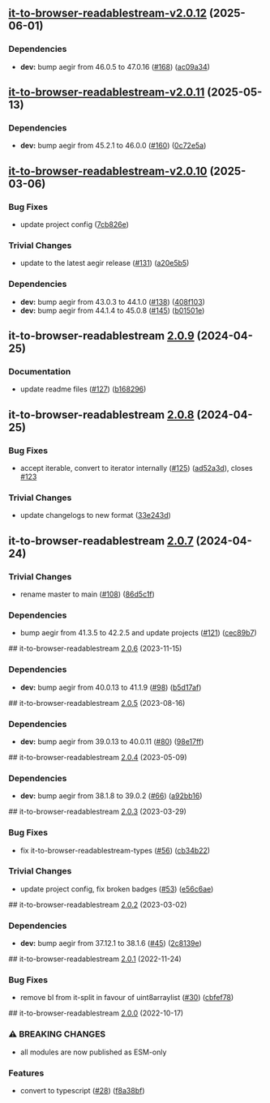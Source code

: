 ## [it-to-browser-readablestream-v2.0.12](https://github.com/achingbrain/it/compare/it-to-browser-readablestream-2.0.11...it-to-browser-readablestream-2.0.12) (2025-06-01)

### Dependencies

* **dev:** bump aegir from 46.0.5 to 47.0.16 ([#168](https://github.com/achingbrain/it/issues/168)) ([ac09a34](https://github.com/achingbrain/it/commit/ac09a34bbf8117d90d307638943c5f34724697bb))

## [it-to-browser-readablestream-v2.0.11](https://github.com/achingbrain/it/compare/it-to-browser-readablestream-2.0.10...it-to-browser-readablestream-2.0.11) (2025-05-13)

### Dependencies

* **dev:** bump aegir from 45.2.1 to 46.0.0 ([#160](https://github.com/achingbrain/it/issues/160)) ([0c72e5a](https://github.com/achingbrain/it/commit/0c72e5a14c16439d5d9db75a7a701b21ac6f7290))

## [it-to-browser-readablestream-v2.0.10](https://github.com/achingbrain/it/compare/it-to-browser-readablestream-2.0.9...it-to-browser-readablestream-2.0.10) (2025-03-06)

### Bug Fixes

* update project config ([7cb826e](https://github.com/achingbrain/it/commit/7cb826ed356e8e43b7ffea51727096c2ce87fe21))

### Trivial Changes

* update to the latest aegir release ([#131](https://github.com/achingbrain/it/issues/131)) ([a20e5b5](https://github.com/achingbrain/it/commit/a20e5b54142fd5c7db19d360f5456a8c2747cc3e))

### Dependencies

* **dev:** bump aegir from 43.0.3 to 44.1.0 ([#138](https://github.com/achingbrain/it/issues/138)) ([408f103](https://github.com/achingbrain/it/commit/408f103d17646bc101ad0c4644236bb6b64abf30))
* **dev:** bump aegir from 44.1.4 to 45.0.8 ([#145](https://github.com/achingbrain/it/issues/145)) ([b01501e](https://github.com/achingbrain/it/commit/b01501e36e5085446f459dac95ea91f0304aca1a))

## it-to-browser-readablestream [2.0.9](https://github.com/achingbrain/it/compare/it-to-browser-readablestream-2.0.8...it-to-browser-readablestream-2.0.9) (2024-04-25)


### Documentation

* update readme files ([#127](https://github.com/achingbrain/it/issues/127)) ([b168296](https://github.com/achingbrain/it/commit/b168296357504d70ec4ec0486d6de166f8ee5446))

## it-to-browser-readablestream [2.0.8](https://github.com/achingbrain/it/compare/it-to-browser-readablestream-2.0.7...it-to-browser-readablestream-2.0.8) (2024-04-25)


### Bug Fixes

* accept iterable, convert to iterator internally ([#125](https://github.com/achingbrain/it/issues/125)) ([ad52a3d](https://github.com/achingbrain/it/commit/ad52a3d655dac6686f06e5b811caae9e0fab239b)), closes [#123](https://github.com/achingbrain/it/issues/123)


### Trivial Changes

* update changelogs to new format ([33e243d](https://github.com/achingbrain/it/commit/33e243d6ce096de7fea1d9caf137175d2043ff31))

## it-to-browser-readablestream [2.0.7](https://github.com/achingbrain/it/compare/it-to-browser-readablestream-v2.0.6...it-to-browser-readablestream-2.0.7) (2024-04-24)


### Trivial Changes

* rename master to main ([#108](https://github.com/achingbrain/it/issues/108)) ([86d5c1f](https://github.com/achingbrain/it/commit/86d5c1f2082c79a49ef1e75511abfa7e647fd7b9))


### Dependencies

* bump aegir from 41.3.5 to 42.2.5 and update projects ([#121](https://github.com/achingbrain/it/issues/121)) ([cec89b7](https://github.com/achingbrain/it/commit/cec89b7c790bea695b053e3b6b3c255655def1cd))

## it-to-browser-readablestream [2.0.6](https://github.com/achingbrain/it/compare/it-to-browser-readablestream-v2.0.5...it-to-browser-readablestream-v2.0.6) (2023-11-15)


### Dependencies

* **dev:** bump aegir from 40.0.13 to 41.1.9 ([#98](https://github.com/achingbrain/it/issues/98)) ([b5d17af](https://github.com/achingbrain/it/commit/b5d17af750dfa2191423dcf06f37b06e5a866ec8))

## it-to-browser-readablestream [2.0.5](https://github.com/achingbrain/it/compare/it-to-browser-readablestream-v2.0.4...it-to-browser-readablestream-v2.0.5) (2023-08-16)


### Dependencies

* **dev:** bump aegir from 39.0.13 to 40.0.11 ([#80](https://github.com/achingbrain/it/issues/80)) ([98e17ff](https://github.com/achingbrain/it/commit/98e17ff5f108fce177d98a56c201533a415623e4))

## it-to-browser-readablestream [2.0.4](https://github.com/achingbrain/it/compare/it-to-browser-readablestream-v2.0.3...it-to-browser-readablestream-v2.0.4) (2023-05-09)


### Dependencies

* **dev:** bump aegir from 38.1.8 to 39.0.2 ([#66](https://github.com/achingbrain/it/issues/66)) ([a92bb16](https://github.com/achingbrain/it/commit/a92bb1690e8d584292e37c878d40f437036721a7))

## it-to-browser-readablestream [2.0.3](https://github.com/achingbrain/it/compare/it-to-browser-readablestream-v2.0.2...it-to-browser-readablestream-v2.0.3) (2023-03-29)


### Bug Fixes

* fix it-to-browser-readablestream-types ([#56](https://github.com/achingbrain/it/issues/56)) ([cb34b22](https://github.com/achingbrain/it/commit/cb34b22aa578cb34c8eb5bcd33a19cae63b11597))


### Trivial Changes

* update project config, fix broken badges ([#53](https://github.com/achingbrain/it/issues/53)) ([e56c6ae](https://github.com/achingbrain/it/commit/e56c6ae9a0a766b5eab77040e92b2e034ce52d2e))

## it-to-browser-readablestream [2.0.2](https://github.com/achingbrain/it/compare/it-to-browser-readablestream-v2.0.1...it-to-browser-readablestream-v2.0.2) (2023-03-02)


### Dependencies

* **dev:** bump aegir from 37.12.1 to 38.1.6 ([#45](https://github.com/achingbrain/it/issues/45)) ([2c8139e](https://github.com/achingbrain/it/commit/2c8139ef060efa72c386aa3863e6c575f6f199e5))

## it-to-browser-readablestream [2.0.1](https://github.com/achingbrain/it/compare/it-to-browser-readablestream-v2.0.0...it-to-browser-readablestream-v2.0.1) (2022-11-24)


### Bug Fixes

* remove bl from it-split in favour of uint8arraylist ([#30](https://github.com/achingbrain/it/issues/30)) ([cbfef78](https://github.com/achingbrain/it/commit/cbfef78af74b699b73f0d1c6298606d8d6716d1f))

## it-to-browser-readablestream [2.0.0](https://github.com/achingbrain/it/compare/it-to-browser-readablestream-v1.0.4...it-to-browser-readablestream-v2.0.0) (2022-10-17)


### ⚠ BREAKING CHANGES

* all modules are now published as ESM-only

### Features

* convert to typescript ([#28](https://github.com/achingbrain/it/issues/28)) ([f8a38bf](https://github.com/achingbrain/it/commit/f8a38bfb1b902e8101f1077eb33c3cea49819464))
